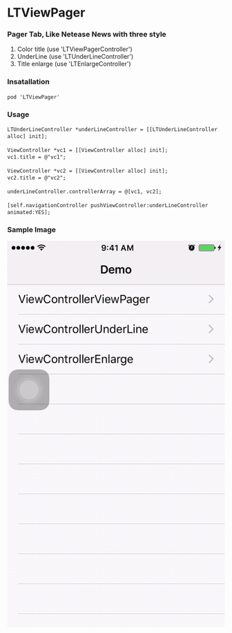 # LTViewPager

### Pager Tab, Like Netease News with three style

1. Color title		(use 'LTViewPagerController')
2. UnderLine		(use 'LTUnderLineController')
3. Title enlarge	(use 'LTEnlargeController')


### Insatallation

	pod 'LTViewPager'

### Usage

	LTUnderLineController *underLineController = [[LTUnderLineController alloc] init];
	
	ViewController *vc1 = [[ViewController alloc] init];
	vc1.title = @"vc1";
	
	ViewController *vc2 = [[ViewController alloc] init];
	vc2.title = @"vc2";

	underLineController.controllerArray = @[vc1, vc2];
	
	[self.navigationController pushViewController:underLineController animated:YES];

### Sample Image

![img](LTViewPager.gif)